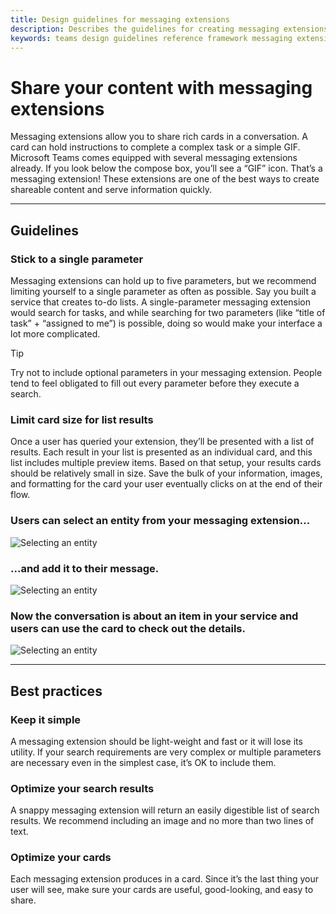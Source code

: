 ```yaml
---
title: Design guidelines for messaging extensions
description: Describes the guidelines for creating messaging extensions and sharing content
keywords: teams design guidelines reference framework messaging extensions
---
```

# Share your content with messaging extensions

Messaging extensions allow you to share rich cards in a conversation. A card can hold instructions to complete a complex task or a simple GIF. Microsoft Teams comes equipped with several messaging extensions already. If you look below the compose box, you’ll see a “GIF” icon. That’s a messaging extension! These extensions are one of the best ways to create shareable content and serve information quickly.

---

## Guidelines

### Stick to a single parameter

Messaging extensions can hold up to five parameters, but we recommend limiting yourself to a single parameter as often as possible. Say you built a service that creates to-do lists. A single-parameter messaging extension would search for tasks, and while searching for two parameters (like “title of task” + “assigned to me”) is possible, doing so would make your interface a lot more complicated.

> [!TIP]
> Try not to include optional parameters in your messaging extension. People tend to feel obligated to fill out every parameter before they execute a search.

### Limit card size for list results

Once a user has queried your extension, they’ll be presented with a list of results. Each result in your list is presented as an individual card, and this list includes multiple preview items. Based on that setup, your results cards should be relatively small in size. Save the bulk of your information, images, and formatting for the card your user eventually clicks on at the end of their flow.

### Users can select an entity from your messaging extension...

![Selecting an entity](~/msteams-platform/assets/images/framework/framework_message-extentions_01.png)

### ...and add it to their message.

![Selecting an entity](~/msteams-platform/assets/images/framework/framework_message-extentions_02.png)

### Now the conversation is about an item in your service and users can use the card to check out the details.

![Selecting an entity](~/msteams-platform/assets/images/framework/framework_message-extentions_03.png)

---

## Best practices

### Keep it simple

A messaging extension should be light-weight and fast or it will lose its utility. If your search requirements are very complex or multiple parameters are necessary even in the simplest case, it’s OK to include them. 

### Optimize your search results

A snappy messaging extension will return an easily digestible list of search results. We recommend including an image and no more than two lines of text.

### Optimize your cards

Each messaging extension produces in a card. Since it’s the last thing your user will see, make sure your cards are useful, good-looking, and easy to share.
